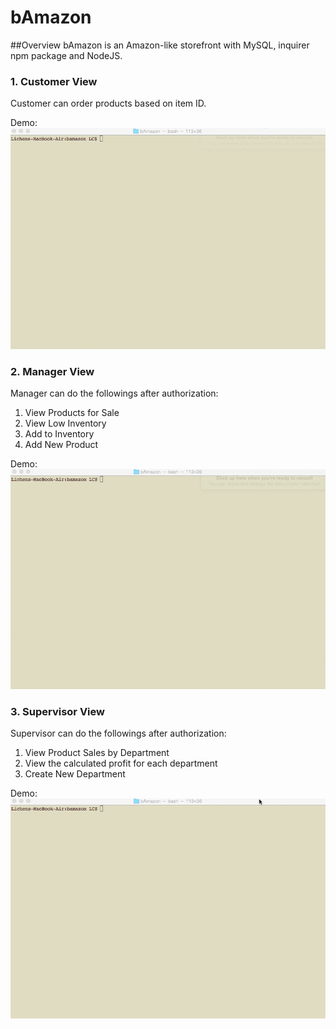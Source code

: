 # bAmazon

##Overview
bAmazon is an Amazon-like storefront with MySQL, inquirer npm package and NodeJS.

### 1. Customer View
Customer can order products based on item ID.

Demo:
![GIF of bamazonCustomer](./Img/bamazonCustomer.gif)

### 2. Manager View
Manager can do the followings after authorization:

1. View Products for Sale
2. View Low Inventory
3. Add to Inventory
4. Add New Product

Demo:
![GIF of bamazon manager](./Img/bamazonManager.gif)

### 3. Supervisor View
Supervisor can do the followings after authorization:

1. View Product Sales by Department
2. View the calculated profit for each department
3. Create New Department

Demo:
![GIF of bamazon supervisor](./Img/bamazonSupervisor.gif)